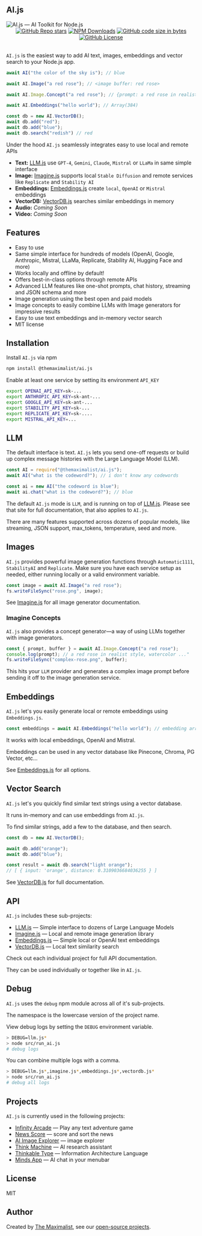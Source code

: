 ## AI.js

<img src="public/logo.png" alt="AI.js — AI Toolkit for Node.js" class="logo" style="max-width: 300px;" />

<div class="badges" style="text-align: center; margin-top: 0px;">
<a href="https://github.com/themaximal1st/ai.js"><img alt="GitHub Repo stars" src="https://img.shields.io/github/stars/themaximal1st/ai.js"></a>
<a href="https://www.npmjs.com/package/@themaximalist/ai.js"><img alt="NPM Downloads" src="https://img.shields.io/npm/dt/%40themaximalist%2Fai.js"></a>
<a href="https://github.com/themaximal1st/ai.js"><img alt="GitHub code size in bytes" src="https://img.shields.io/github/languages/code-size/themaximal1st/ai.js"></a>
<a href="https://github.com/themaximal1st/ai.js"><img alt="GitHub License" src="https://img.shields.io/github/license/themaximal1st/ai.js"></a>
</div>
<br />

`AI.js` is the easiest way to add AI text, images, embeddings and vector search to your Node.js app.

```javascript
await AI("the color of the sky is"); // blue

await AI.Image("a red rose"); // <image buffer: red rose>

await AI.Image.Concept("a red rose"); // {prompt: a red rose in realist style, watercolor ...", <image buffer>}

await AI.Embeddings("hello world"); // Array(384)

const db = new AI.VectorDB();
await db.add("red");
await db.add("blue");
await db.search("redish") // red
```

Under the hood `AI.js` seamlessly integrates easy to use local and remote APIs

* **Text:** [LLM.js](https://llmjs.themaximalist.com) use `GPT-4`, `Gemini`, `Claude`, `Mistral` or `LLaMa` in same simple interface
* **Image:** [Imagine.js](https://imaginejs.themaximalist.com/) supports local `Stable Diffusion` and remote services like `Replicate` and `Stability AI`
* **Embeddings:** [Embeddings.js](https://embeddingsjs.themaximalist.com/) create `local`, `OpenAI` or `Mistral` embeddings
* **VectorDB:** [VectorDB.js](https://vectordbjs.themaximalist.com/) searches similar embeddings in memory
* **Audio:** *Coming Soon*
* **Video:** *Coming Soon*

## Features

* Easy to use
* Same simple interface for hundreds of models (OpenAI, Google, Anthropic, Mistral, LLaMa, Replicate, Stability AI, Hugging Face and more)
* Works locally and offline by default!
* Offers best-in-class options through remote APIs
* Advanced LLM features like one-shot prompts, chat history, streaming and JSON schema and more
* Image generation using the best open and paid models
* Image concepts to easily combine LLMs with Image generators for impressive results
* Easy to use text embeddings and in-memory vector search
* MIT license



## Installation

Install `AI.js` via npm

```bash
npm install @themaximalist/ai.js
```

Enable at least one service by setting its environment `API_KEY`

```bash
export OPENAI_API_KEY=sk-...
export ANTHROPIC_API_KEY=sk-ant-...
export GOOGLE_API_KEY=sk-ant-...
export STABILITY_API_KEY=sk-...
export REPLICATE_API_KEY=sk-....
export MISTRAL_API_KEY=...
```



## LLM 

The default interface is text. `AI.js` lets you send one-off requests or build up complex message histories with the Large Language Model (LLM).

```javascript
const AI = require("@themaximalist/ai.js");
await AI("what is the codeword?"); // i don't know any codewords

const ai = new AI("the codeword is blue");
await ai.chat("what is the codeword?"); // blue
```

The default `AI.js` mode is `LLM`, and is running on top of [LLM.js](https://llmjs.themaximalist.com). Please see that site for full documentation, that also applies to `AI.js`.

There are many features supported across dozens of popular models, like streaming, JSON support, max_tokens, temperature, seed and more.

## Images

`AI.js` provides powerful image generation functions through `Automatic1111`, `StabilityAI` and `Replicate`. Make sure you have each service setup as needed, either running locally or a valid environment variable.

```javascript
const image = await AI.Image("a red rose");
fs.writeFileSync("rose.png", image);
```

See [Imagine.js](https://imaginejs.themaximalist.com/) for all image generator documentation.

### Imagine Concepts

`AI.js` also provides a concept generator—a way of using LLMs together with image generators.

```javascript
const { prompt, buffer } = await AI.Image.Concept("a red rose");
console.log(prompt); // a red rose in realist style, watercolor ..."
fs.writeFileSync("complex-rose.png", buffer);
```

This hits your `LLM` provider and generates a complex image prompt before sending it off to the image generation service. 

## Embeddings

`AI.js` let's you easily generate local or remote embeddings using `Embeddings.js`.

```javascript
const embeddings = await AI.Embeddings("hello world"); // embedding array
```

It works with local embeddings, OpenAI and Mistral.

Embeddings can be used in any vector database like Pinecone, Chroma, PG Vector, etc...

See [Embeddings.js](https://embeddingsjs.themaximalist.com/) for all options.

## Vector Search

`AI.js` let's you quickly find similar text strings using a vector database.

It runs in-memory and can use embeddings from `AI.js`.

To find similar strings, add a few to the database, and then search.

```javascript
const db = new AI.VectorDB();

await db.add("orange");
await db.add("blue");

const result = await db.search("light orange");
// [ { input: 'orange', distance: 0.3109036684036255 } ]
```

See [VectorDB.js](https://vectordbjs.themaximalist.com/) for full documentation.


## API

`AI.js` includes these sub-projects:

* [LLM.js](https://llmjs.themaximalist.com) — Simple interface to dozens of Large Language Models
* [Imagine.js](https://imaginejs.themaximalist.com) — Local and remote image generation library
* [Embeddings.js](https://embeddingsjs.themaximalist.com) — Simple local or OpenAI text embeddings
* [VectorDB.js](https://vectordbjs.themaximal1st.com) — Local text similarity search

Check out each individual project for full API documentation.

They can be used individually or together like in `AI.js`.

## Debug

`AI.js` uses the `debug` npm module across all of it's sub-projects.

The namespace is the lowercase version of the project name.

View debug logs by setting the `DEBUG` environment variable.

```bash
> DEBUG=llm.js*
> node src/run_ai.js
# debug logs
```

You can combine multiple logs with a comma.

```bash
> DEBUG=llm.js*,imagine.js*,embeddings.js*,vectordb.js*
> node src/run_ai.js
# debug all logs
```



## Projects

`AI.js` is currently used in the following projects:

-   [Infinity Arcade](https://infinityarcade.com) — Play any text adventure game
-   [News Score](https://newsscore.com) — score and sort the news
-   [AI Image Explorer](https://aiimageexplorer.com) — image explorer
-   [Think Machine](https://thinkmachine.com) — AI research assistant
-   [Thinkable Type](https://thinkabletype.com) — Information Architecture Language
-   [Minds App](https://mindsapp.com) — AI chat in your menubar


## License

MIT


## Author

Created by [The Maximalist](https://twitter.com/themaximal1st), see our [open-source projects](https://themaximalist.com/products).


